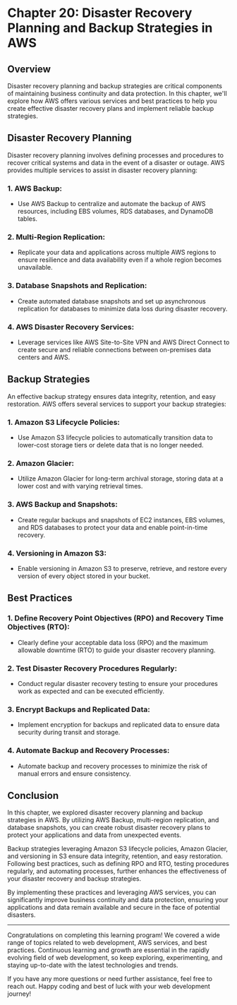 # Chapter 20: Disaster Recovery Planning and Backup Strategies in AWS

## Overview

Disaster recovery planning and backup strategies are critical components of maintaining business continuity and data protection. In this chapter, we'll explore how AWS offers various services and best practices to help you create effective disaster recovery plans and implement reliable backup strategies.

## Disaster Recovery Planning

Disaster recovery planning involves defining processes and procedures to recover critical systems and data in the event of a disaster or outage. AWS provides multiple services to assist in disaster recovery planning:

### 1. **AWS Backup**:

- Use AWS Backup to centralize and automate the backup of AWS resources, including EBS volumes, RDS databases, and DynamoDB tables.

### 2. **Multi-Region Replication**:

- Replicate your data and applications across multiple AWS regions to ensure resilience and data availability even if a whole region becomes unavailable.

### 3. **Database Snapshots and Replication**:

- Create automated database snapshots and set up asynchronous replication for databases to minimize data loss during disaster recovery.

### 4. **AWS Disaster Recovery Services**:

- Leverage services like AWS Site-to-Site VPN and AWS Direct Connect to create secure and reliable connections between on-premises data centers and AWS.

## Backup Strategies

An effective backup strategy ensures data integrity, retention, and easy restoration. AWS offers several services to support your backup strategies:

### 1. **Amazon S3 Lifecycle Policies**:

- Use Amazon S3 lifecycle policies to automatically transition data to lower-cost storage tiers or delete data that is no longer needed.

### 2. **Amazon Glacier**:

- Utilize Amazon Glacier for long-term archival storage, storing data at a lower cost and with varying retrieval times.

### 3. **AWS Backup and Snapshots**:

- Create regular backups and snapshots of EC2 instances, EBS volumes, and RDS databases to protect your data and enable point-in-time recovery.

### 4. **Versioning in Amazon S3**:

- Enable versioning in Amazon S3 to preserve, retrieve, and restore every version of every object stored in your bucket.

## Best Practices

### 1. **Define Recovery Point Objectives (RPO) and Recovery Time Objectives (RTO)**:

- Clearly define your acceptable data loss (RPO) and the maximum allowable downtime (RTO) to guide your disaster recovery planning.

### 2. **Test Disaster Recovery Procedures Regularly**:

- Conduct regular disaster recovery testing to ensure your procedures work as expected and can be executed efficiently.

### 3. **Encrypt Backups and Replicated Data**:

- Implement encryption for backups and replicated data to ensure data security during transit and storage.

### 4. **Automate Backup and Recovery Processes**:

- Automate backup and recovery processes to minimize the risk of manual errors and ensure consistency.

## Conclusion

In this chapter, we explored disaster recovery planning and backup strategies in AWS. By utilizing AWS Backup, multi-region replication, and database snapshots, you can create robust disaster recovery plans to protect your applications and data from unexpected events.

Backup strategies leveraging Amazon S3 lifecycle policies, Amazon Glacier, and versioning in S3 ensure data integrity, retention, and easy restoration. Following best practices, such as defining RPO and RTO, testing procedures regularly, and automating processes, further enhances the effectiveness of your disaster recovery and backup strategies.

By implementing these practices and leveraging AWS services, you can significantly improve business continuity and data protection, ensuring your applications and data remain available and secure in the face of potential disasters.

---

Congratulations on completing this learning program! We covered a wide range of topics related to web development, AWS services, and best practices. Continuous learning and growth are essential in the rapidly evolving field of web development, so keep exploring, experimenting, and staying up-to-date with the latest technologies and trends.

If you have any more questions or need further assistance, feel free to reach out. Happy coding and best of luck with your web development journey!